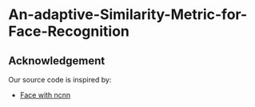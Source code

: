 # An-adaptive-Similarity-Metric-for-Face-Recognition

## Acknowledgement
Our source code is inspired by:
- [Face with ncnn](https://github.com/Qengineering/Face-Recognition-Jetson-Nano.git)